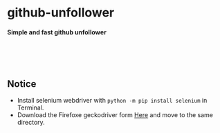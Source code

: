 # github-unfollower
#### Simple and fast github unfollower

<br>
<br>
<br>

## Notice
- Install selenium webdriver with `python -m pip install selenium` in Terminal.
- Download the Firefoxe geckodriver form [Here](https://github.com/mozilla/geckodriver/releases#:~:text=are%20mutually%20exclusive.-,Assets,-10 "Geckodriver") and move to the same directory.
